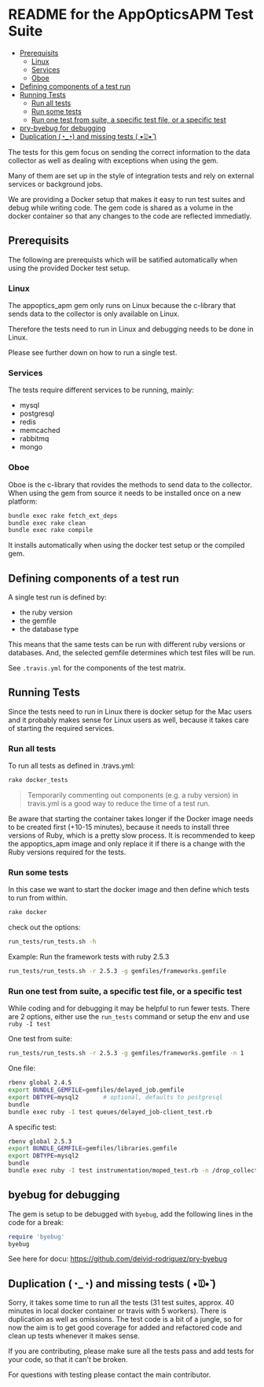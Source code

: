 # README for the AppOpticsAPM Test Suite

  * [Prerequisits](#prerequisits)
    * [Linux](#linux)
    * [Services](#services)
    * [Oboe](#oboe)
  * [Defining components of a test run](#defining-components-of-a-test-run)
  * [Running Tests](#running-tests)
    * [Run all tests](#run-all-tests)
    * [Run some tests](#run-some-tests)
    * [Run one test from suite, a specific test file, or a specific test](#run-one-test-from-suite,-a-specific-test-file,-or-a-specific-test)
  * [pry-byebug for debugging](#pry-byebug-for-debugging)
  * [Duplication (◔_◔) and missing tests ( •̆௰•̆ )](#duplication-(◔_◔)-and-missing-tests-(-•̆௰•̆-))
  
The tests for this gem focus on sending the correct information
to the data collector as well as dealing with exceptions when 
using the gem.

Many of them are set up in the style of integration tests and rely
on external services or background jobs.

We are providing a Docker setup that makes it easy to run test suites 
and debug while writing code. The gem code is shared as a volume in the 
docker container so that any changes to the code are reflected 
immediatly.
 
## Prerequisits

The following are prerequists which will be satified automatically when
using the provided Docker test setup.

### Linux
The appoptics_apm gem only runs on Linux because the c-library that 
sends data to the collector is only available on Linux.

Therefore the tests need to run in Linux and debugging needs to be
done in Linux. 

Please see further down on how to run a single test.

### Services
The tests require different services to be running, mainly:
* mysql
* postgresql
* redis
* memcached
* rabbitmq
* mongo

### Oboe
Oboe is the c-library that rovides the methods to send data to 
the collector.
When using the gem from source it needs to be installed once on a 
new platform:
```bash
bundle exec rake fetch_ext_deps
bundle exec rake clean
bundle exec rake compile 
```
It installs automatically when using the docker test setup or the compiled gem.

## Defining components of a test run
A single test run is defined by: 
* the ruby version
* the gemfile
* the database type

This means that the same tests can be run with different ruby versions 
or databases. And, the selected gemfile determines which test files will be run.

See `.travis.yml` for the components of the test matrix.

## Running Tests
Since the tests need to run in Linux there is docker setup for 
the Mac users and it probably makes sense for Linux users as well,
because it takes care of starting the required services.

### Run all tests
To run all tests as defined in .travs.yml:
```bash
rake docker_tests
```
>Temporarily commenting out components (e.g. a ruby version) in travis.yml 
is a good way to reduce the time of a test run.

Be aware that starting the container takes longer if the Docker image needs to be created first 
(+10-15 minutes), because it needs to install three versions of Ruby, which is a pretty 
slow process. It is recommended to keep the appoptics_apm image and only replace 
it if there is a change with the Ruby versions required for the tests. 
 
### Run some tests
In this case we want to start the docker image and then define 
which tests to run from within.
```bash
rake docker
```

check out the options:
```bash
run_tests/run_tests.sh -h 
```

Example: Run the framework tests with ruby 2.5.3 
```bash
run_tests/run_tests.sh -r 2.5.3 -g gemfiles/frameworks.gemfile
```

### Run one test from suite, a specific test file, or a specific test
While coding and for debugging it may be helpful to run fewer tests.
There are 2 options, either use the `run_tests` command or setup the 
env and use `ruby -I test`

One test from suite:
```bash
run_tests/run_tests.sh -r 2.5.3 -g gemfiles/frameworks.gemfile -n 1
```

One file:
```bash
rbenv global 2.4.5
export BUNDLE_GEMFILE=gemfiles/delayed_job.gemfile
export DBTYPE=mysql2       # optional, defaults to postgresql
bundle
bundle exec ruby -I test queues/delayed_job-client_test.rb
```

A specific test:
```bash
rbenv global 2.5.3
export BUNDLE_GEMFILE=gemfiles/libraries.gemfile
export DBTYPE=mysql2
bundle
bundle exec ruby -I test instrumentation/moped_test.rb -n /drop_collection/
```

## byebug for debugging

The gem is setup to be debugged with `byebug`, add the following lines in the code for a break:
```ruby
require 'byebug'
byebug
```
See here for docu: https://github.com/deivid-rodriguez/pry-byebug

## Duplication (◔_◔) and missing tests ( •̆௰•̆ )
Sorry, it takes some time to run all the tests (31 test suites, approx. 40  
minutes in local docker container or travis with 5 workers). There is 
duplication as well as omissions. The test code is a bit of a jungle, so 
for now the aim is to get good coverage for added and refactored code and 
clean up tests whenever it makes sense.

If you are contributing, please make sure all the tests pass and add 
tests for your code, so that it can't be broken.

For questions with testing please contact the main contributor.